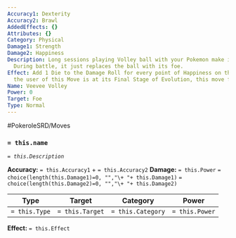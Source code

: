 ```yaml
---
Accuracy1: Dexterity
Accuracy2: Brawl
AddedEffects: {}
Attributes: {}
Category: Physical
Damage1: Strength
Damage2: Happiness
Description: Long sessions playing Volley ball with your Pokemon make it very happy.
  During battle, it just replaces the ball with its foe.
Effect: Add 1 Die to the Damage Roll for every point of Happiness on the User. If
  the user of this Move is at its Final Stage of Evolution, this move fails.
Name: Veevee Volley
Power: 0
Target: Foe
Type: Normal
---
```


#PokeroleSRD/Moves

### `= this.name`
*`= this.Description`*

**Accuracy:** `= this.Accuracy1` + `= this.Accuracy2`
**Damage:** `= this.Power` `= choice(length(this.Damage1)=0, "","\+ "+ this.Damage1)` `= choice(length(this.Damage2)=0, "","\+ "+ this.Damage2)`

| Type          | Target          | Category          | Power          |
| ------------- | --------------- | ----------------  | -------------- |
| `= this.Type` | `= this.Target` | `= this.Category` | `= this.Power` | 

**Effect:** `= this.Effect`